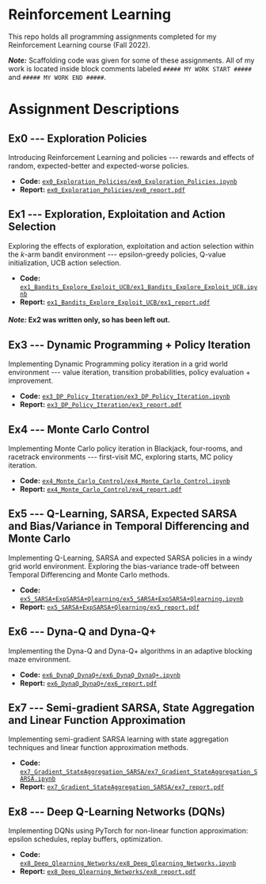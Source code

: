 # Reinforcement Learning
This repo holds all programming assignments completed for my Reinforcement Learning course (Fall 2022).

***Note:*** Scaffolding code was given for some of these assignments. All of my work is located inside block comments labeled `##### MY WORK START #####` and `##### MY WORK END #####`.
# Assignment Descriptions

## Ex0 --- Exploration Policies
Introducing Reinforcement Learning and policies --- rewards and effects of random, expected-better and expected-worse policies.

- **Code:** [`ex0_Exploration_Policies/ex0_Exploration_Policies.ipynb`](https://github.com/luke-davidson/ReinforcementLearning/blob/main/ex0_Exploration_Policies/ex0_Exploration_Policies.ipynb)
- **Report:** [`ex0_Exploration_Policies/ex0_report.pdf`](https://github.com/luke-davidson/ReinforcementLearning/blob/main/ex0_Exploration_Policies/ex0_report.pdf)

## Ex1 --- Exploration, Exploitation and Action Selection
Exploring the effects of exploration, exploitation and action selection within the *k*-arm bandit environment --- epsilon-greedy policies, Q-value initialization, UCB action selection.

- **Code:** [`ex1_Bandits_Explore_Exploit_UCB/ex1_Bandits_Explore_Exploit_UCB.ipynb`](https://github.com/luke-davidson/ReinforcementLearning/blob/main/ex1_Bandits_Explore_Exploit_UCB/ex1_Bandits_Explore_Exploit_UCB.ipynb)
- **Report:** [`ex1_Bandits_Explore_Exploit_UCB/ex1_report.pdf`](https://github.com/luke-davidson/ReinforcementLearning/blob/main/ex1_Bandits_Explore_Exploit_UCB/ex1_report.pdf)

#### ***Note:*** Ex2 was written only, so has been left out.

## Ex3 --- Dynamic Programming + Policy Iteration
Implementing Dynamic Programming policy iteration in a grid world environment --- value iteration, transition probabilities, policy evaluation + improvement.

- **Code:** [`ex3_DP_Policy_Iteration/ex3_DP_Policy_Iteration.ipynb`](https://github.com/luke-davidson/ReinforcementLearning/blob/main/ex3_DP_Policy_Iteration/ex3_DP_Policy_Iteration.ipynb)
- **Report:** [`ex3_DP_Policy_Iteration/ex3_report.pdf`](https://github.com/luke-davidson/ReinforcementLearning/blob/main/ex3_DP_Policy_Iteration/ex3_report.pdf)

## Ex4 --- Monte Carlo Control
Implementing Monte Carlo policy iteration in Blackjack, four-rooms, and racetrack environments --- first-visit MC, exploring starts, MC policy iteration.

- **Code:** [`ex4_Monte_Carlo_Control/ex4_Monte_Carlo_Control.ipynb`](https://github.com/luke-davidson/ReinforcementLearning/blob/main/ex4_Monte_Carlo_Control/ex4_Monte_Carlo_Control.ipynb)
- **Report:** [`ex4_Monte_Carlo_Control/ex4_report.pdf`](https://github.com/luke-davidson/ReinforcementLearning/blob/main/ex4_Monte_Carlo_Control/ex4_report.pdf)

## Ex5 --- Q-Learning, SARSA, Expected SARSA and Bias/Variance in Temporal Differencing and Monte Carlo
Implementing Q-Learning, SARSA and expected SARSA policies in a windy grid world environment. Exploring the bias-variance trade-off between Temporal Differencing and Monte Carlo methods.

- **Code:** [`ex5_SARSA+ExpSARSA+Qlearning/ex5_SARSA+ExpSARSA+Qlearning.ipynb`](https://github.com/luke-davidson/ReinforcementLearning/blob/main/ex5_SARSA%2BExpSARSA%2BQlearning/ex5_SARSA%2BExpSARSA%2BQlearning.ipynb)
- **Report:** [`ex5_SARSA+ExpSARSA+Qlearning/ex5_report.pdf`](https://github.com/luke-davidson/ReinforcementLearning/blob/main/ex5_SARSA%2BExpSARSA%2BQlearning/ex5_report.pdf)

## Ex6 --- Dyna-Q and Dyna-Q+
Implementing the Dyna-Q and Dyna-Q+ algorithms in an adaptive blocking maze environment.

- **Code:** [`ex6_DynaQ_DynaQ+/ex6_DynaQ_DynaQ+.ipynb`](https://github.com/luke-davidson/ReinforcementLearning/blob/main/ex6_DynaQ_DynaQ%2B/ex6_DynaQ_DynaQ%2B.ipynb)
- **Report:** [`ex6_DynaQ_DynaQ+/ex6_report.pdf`](https://github.com/luke-davidson/ReinforcementLearning/blob/main/ex6_DynaQ_DynaQ%2B/ex6_report.pdf)

## Ex7 --- Semi-gradient SARSA, State Aggregation and Linear Function Approximation
Implementing semi-gradient SARSA learning with state aggregation techniques and linear function approximation methods.

- **Code:** [`ex7_Gradient_StateAggregation_SARSA/ex7_Gradient_StateAggregation_SARSA.ipynb`](https://github.com/luke-davidson/ReinforcementLearning/blob/main/ex7_Gradient_StateAggregation_SARSA/ex7_Gradient_StateAggregation_SARSA.ipynb)
- **Report:** [`ex7_Gradient_StateAggregation_SARSA/ex7_report.pdf`](https://github.com/luke-davidson/ReinforcementLearning/blob/main/ex7_Gradient_StateAggregation_SARSA/ex7_report.pdf)

## Ex8 --- Deep Q-Learning Networks (DQNs)
Implementing DQNs using PyTorch for non-linear function approximation: epsilon schedules, replay buffers, optimization.

- **Code:** [`ex8_Deep_Qlearning_Networks/ex8_Deep_Qlearning_Networks.ipynb`](https://github.com/luke-davidson/ReinforcementLearning/blob/main/ex8_Deep_Qlearning_Networks/ex8_Deep_Qlearning_Networks.ipynb)
- **Report:** [`ex8_Deep_Qlearning_Networks/ex8_report.pdf`](https://github.com/luke-davidson/ReinforcementLearning/blob/main/ex8_Deep_Qlearning_Networks/ex8_report.pdf)